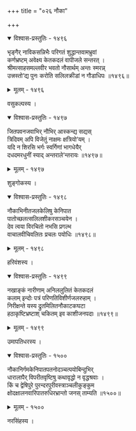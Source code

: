 +++
title = "०२६ नौका"

+++



<details open><summary>विश्वास-प्रस्तुतिः - १४९६</summary>

भृङ्गैर् नाविकसन्निभैः परिगतं शुद्धान्तवामभ्रुवां  
कर्णभ्रष्टम् अवेक्ष्य केतकदलं वापीजले सन्तरत् ।  
श्रीमत्साहसमल्लवीर भवतो नौसार्थम् अन्तः स्मरन्न्  
उत्त्रस्तो’द्य पुनः करोति सलिलक्रीडां न गौडाधिपः ॥१४९६॥
</details>

<details><summary>मूलम् - १४९६</summary>

भृङ्गैर् नाविकसन्निभैः परिगतं शुद्धान्तवामभ्रुवां  
कर्णभ्रष्टम् अवेक्ष्य केतकदलं वापीजले सन्तरत् ।  
श्रीमत्साहसमल्लवीर भवतो नौसार्थम् अन्तः स्मरन्न्  
उत्त्रस्तो’द्य पुनः करोति सलिलक्रीडां न गौडाधिपः ॥१४९६॥
</details>


वसुकल्पस्य ।  



<details open><summary>विश्वास-प्रस्तुतिः - १४९७</summary>

जितपवनजवाभिर् नौभिर् आस्कन्द्य सद्यस्  
त्रिदिवम् अपि विजेतुं नाक्षमः क्षत्रियो’यम् ।  
यदि न शिरसि भर्गः स्वर्गिणां भागधेयैर्  
दधदमरधुनीं स्याद् अन्तराले’न्तरायः ॥१४९७॥
</details>

<details><summary>मूलम् - १४९७</summary>

जितपवनजवाभिर् नौभिर् आस्कन्द्य सद्यस्  
त्रिदिवम् अपि विजेतुं नाक्षमः क्षत्रियो’यम् ।  
यदि न शिरसि भर्गः स्वर्गिणां भागधेयैर्  
दधदमरधुनीं स्याद् अन्तराले’न्तरायः ॥१४९७॥
</details>


शुङ्गोकस्य ।  



<details open><summary>विश्वास-प्रस्तुतिः - १४९८</summary>

नौकाभिनीतजलकेलिषु केनिपात  
पातोच्छलत्सलिलशीकरसञ्चयेन ।  
देव त्वया विरचितो नभसि प्रगल्भ  
वाचालवीचिवलितः प्रचलः पयोधिः ॥१४९८॥
</details>

<details><summary>मूलम् - १४९८</summary>

नौकाभिनीतजलकेलिषु केनिपात  
पातोच्छलत्सलिलशीकरसञ्चयेन ।  
देव त्वया विरचितो नभसि प्रगल्भ  
वाचालवीचिवलितः प्रचलः पयोधिः ॥१४९८॥
</details>


हरिवंशस्य ।  



<details open><summary>विश्वास-प्रस्तुतिः - १४९९</summary>

नखाङ्कं नारीणाम् अनिललुलितं केतकदलं  
कलाम् इन्दोः पत्रं परिणतिविशीर्णजलरुहाम् ।  
निरीक्षन्ते यस्य द्रुतमिलितनौकाटकघटा  
हठाकृष्टिभ्रष्टाश् चकितम् इव काशीजनपदाः ॥१४९९॥
</details>

<details><summary>मूलम् - १४९९</summary>

नखाङ्कं नारीणाम् अनिललुलितं केतकदलं  
कलाम् इन्दोः पत्रं परिणतिविशीर्णजलरुहाम् ।  
निरीक्षन्ते यस्य द्रुतमिलितनौकाटकघटा  
हठाकृष्टिभ्रष्टाश् चकितम् इव काशीजनपदाः ॥१४९९॥
</details>


उमापतिधरस्य ।  



<details open><summary>विश्वास-प्रस्तुतिः - १५००</summary>

नौकानिर्गमकेनिपातपतनोदञ्चत्पयोबिन्दुभिर्  
धारालापैर् विपरीतवृष्टिषु कथावृद्धो न वृद्धश्रवाः ।  
किं च द्वेषिपुरे पुरन्दरपुरीवस्त्राञ्चलीकुङ्कुम  
क्षोदक्षालनवारिपातरुधिरभ्रान्तो जनस् ताम्यति ॥१५००॥
</details>

<details><summary>मूलम् - १५००</summary>

नौकानिर्गमकेनिपातपतनोदञ्चत्पयोबिन्दुभिर्  
धारालापैर् विपरीतवृष्टिषु कथावृद्धो न वृद्धश्रवाः ।  
किं च द्वेषिपुरे पुरन्दरपुरीवस्त्राञ्चलीकुङ्कुम  
क्षोदक्षालनवारिपातरुधिरभ्रान्तो जनस् ताम्यति ॥१५००॥
</details>


नरसिंहस्य ।  

